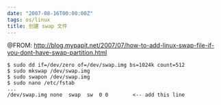 ```yaml
---
date: "2007-08-16T00:00:00Z"
tags: os/linux
title: 创建 swap 文件
---
```


@FROM: <http://blog.mypapit.net/2007/07/how-to-add-linux-swap-file-if-you-dont-have-swap-partition.html>

    $ sudo dd if=/dev/zero of=/dev/swap.img bs=1024k count=512
    $ sudo mkswap /dev/swap.img
    $ sudo swapon /dev/swap.img
    $ sudo nano /etc/fstab
    ...
    /dev/swap.img none  swap  sw  0 0        <-- add this line
    
